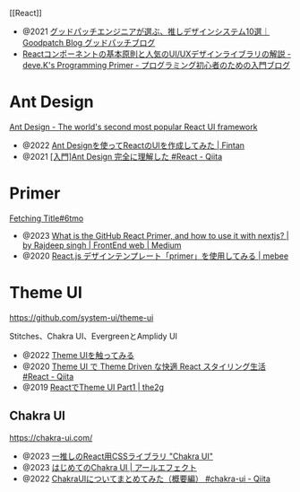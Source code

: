 [[React]]

- @2021 [グッドパッチエンジニアが選ぶ、推しデザインシステム10選｜Goodpatch Blog グッドパッチブログ](https://goodpatch.com/blog/i-love-design-systems)
- [Reactコンポーネントの基本原則と人気のUI/UXデザインライブラリの解説 - deve.K's Programming Primer - プログラミング初心者のための入門ブログ](https://dev-k.hatenablog.com/entry/reactdesignhub)

# Ant Design
[Ant Design - The world's second most popular React UI framework](https://ant.design/)
- @2022 [Ant Designを使ってReactのUIを作成してみた | Fintan](https://fintan.jp/page/4914/)
- @2021 [[入門]Ant Design 完全に理解した #React - Qiita](https://qiita.com/u_Hoshi/items/ec86b3674af0814e49a7)

# Primer
[Fetching Title#6tmo](https://primer.style/)
- @2023 [What is the GitHub React Primer, and how to use it with nextjs? | by Rajdeep singh | FrontEnd web | Medium](https://medium.com/frontendweb/what-is-the-github-react-primer-and-how-to-use-it-with-nextjs-b685f4dc291c)
- @2020 [React.js デザインテンプレート「primer」を使用してみる | mebee](https://mebee.info/2020/03/28/post-7695/#google_vignette)

# Theme UI 
https://github.com/system-ui/theme-ui

Stitches、Chakra UI、EvergreenとAmplidy UI

- @2022 [Theme UIを触ってみる](https://zenn.dev/ianchen0419/articles/24350a932ed73a)
- @2020 [Theme UI で Theme Driven な快適 React スタイリング生活 #React - Qiita](https://qiita.com/sotszk/items/f2993afcaf2bdd438c29)
- @2019 [ReactでTheme UI Part1 | the2g](https://the2g.com/post/react-theme-ui-part1)

## Chakra UI
https://chakra-ui.com/
- @2023 [一推しのReact用CSSライブラリ "Chakra UI"](https://zenn.dev/loveruvwnsol/articles/6a8823f52ca7de)
- @2023 [はじめてのChakra UI | アールエフェクト](https://reffect.co.jp/react/chakra-ui#google_vignette)
- @2022 [ChakraUIについてまとめてみた（概要編） #chakra-ui - Qiita](https://qiita.com/mackie0122/items/cb860fe222cafdf81763)
